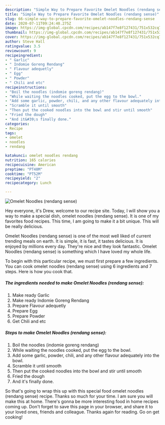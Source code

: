 ```yaml
---
description: "Simple Way to Prepare Favorite Omelet Noodles (rendang sense)"
title: "Simple Way to Prepare Favorite Omelet Noodles (rendang sense)"
slug: 66-simple-way-to-prepare-favorite-omelet-noodles-rendang-sense
date: 2020-07-11T09:24:40.275Z
image: https://img-global.cpcdn.com/recipes/ab147f7e8f127431/751x532cq70/omelet-noodles-rendang-sense-recipe-main-photo.jpg
thumbnail: https://img-global.cpcdn.com/recipes/ab147f7e8f127431/751x532cq70/omelet-noodles-rendang-sense-recipe-main-photo.jpg
cover: https://img-global.cpcdn.com/recipes/ab147f7e8f127431/751x532cq70/omelet-noodles-rendang-sense-recipe-main-photo.jpg
author: Steve Hall
ratingvalue: 3.5
reviewcount: 9
recipeingredient:
- " Garlic"
- " Indomie Goreng Rendang"
- " Flavour adequetly"
- " Egg"
- " Powder"
- " Chili and etc"
recipeinstructions:
- "Boil the noodles (indomie goreng rendang)"
- "While waiting the noodles cooked, put the egg to the bowl."
- "Add some garlic, powder, chili, and any other flavour adequately into the bowl."
- "Scramble it until smooth"
- "Then put the cooked noodles into the bowl and stir until smooth"
- "Fried the dough"
- "And it&#39;s finally done."
categories:
- Recipe
tags:
- omelet
- noodles
- rendang

katakunci: omelet noodles rendang 
nutrition: 165 calories
recipecuisine: American
preptime: "PT40M"
cooktime: "PT52M"
recipeyield: "2"
recipecategory: Lunch

---
```



![Omelet Noodles (rendang sense)](https://img-global.cpcdn.com/recipes/ab147f7e8f127431/751x532cq70/omelet-noodles-rendang-sense-recipe-main-photo.jpg)

Hey everyone, it's Drew, welcome to our recipe site. Today, I will show you a way to make a special dish, omelet noodles (rendang sense). It is one of my favorites food recipes. This time, I am going to make it a bit unique. This will be really delicious.

Omelet Noodles (rendang sense) is one of the most well liked of current trending meals on earth. It is simple, it is fast, it tastes delicious. It is enjoyed by millions every day. They're nice and they look fantastic. Omelet Noodles (rendang sense) is something which I have loved my whole life.




To begin with this particular recipe, we must first prepare a few ingredients. You can cook omelet noodles (rendang sense) using 6 ingredients and 7 steps. Here is how you cook that.

<!--inarticleads1-->

##### The ingredients needed to make Omelet Noodles (rendang sense):

1. Make ready  Garlic
1. Make ready  Indomie Goreng Rendang
1. Prepare  Flavour adequetly
1. Prepare  Egg
1. Prepare  Powder
1. Get  Chili and etc




<!--inarticleads2-->

##### Steps to make Omelet Noodles (rendang sense):

1. Boil the noodles (indomie goreng rendang)
1. While waiting the noodles cooked, put the egg to the bowl.
1. Add some garlic, powder, chili, and any other flavour adequately into the bowl.
1. Scramble it until smooth
1. Then put the cooked noodles into the bowl and stir until smooth
1. Fried the dough
1. And it&#39;s finally done.




So that's going to wrap this up with this special food omelet noodles (rendang sense) recipe. Thanks so much for your time. I am sure you will make this at home. There's gonna be more interesting food in home recipes coming up. Don't forget to save this page in your browser, and share it to your loved ones, friends and colleague. Thanks again for reading. Go on get cooking!
